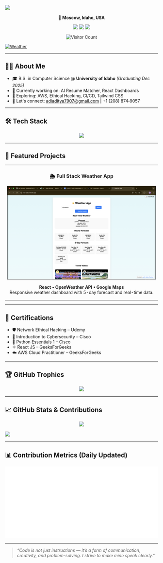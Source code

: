 <!-- Header Banner -->
<img src="https://capsule-render.vercel.app/api?type=waving&color=gradient&height=200&section=header&text=Hey%20There!%20👋%20I'm%20Lalith%20Aditya&fontSize=30&fontAlignY=40&desc=Welcome%20to%20my%20GitHub%20Profile!&descAlignY=55&descAlign=50" />

<!-- Social Links -->
<p align="center">
  📍 <strong>Moscow, Idaho, USA</strong>  
</p>

<p align="center">
  <a href="https://nightyelf2403.github.io/Portfolio/"><img src="https://img.shields.io/badge/PORTFOLIO-Website-blue?style=for-the-badge&logo=About.me&logoColor=white"/></a>
  <a href="https://www.linkedin.com/in/lalith-aditya-chunduri-76573421a/"><img src="https://img.shields.io/badge/LinkedIn-0077B5?style=for-the-badge&logo=linkedin&logoColor=white"/></a>
  <a href="https://github.com/Nightyelf2403"><img src="https://img.shields.io/badge/GitHub-181717?style=for-the-badge&logo=github&logoColor=white"/></a>
</p>

<p align="center">
  <img src="https://komarev.com/ghpvc/?username=Nightyelf2403&label=Profile+Views&color=blue" alt="Visitor Count" />
</p>

[![Weather](https://img.shields.io/badge/Weather-Moscow%2C%20ID-007ec6?style=for-the-badge&logo=cloud&logoColor=white)](https://www.timeanddate.com/weather/usa/moscow)

---



## 👨‍💻 About Me

- 🎓 B.S. in Computer Science @ **University of Idaho** *(Graduating Dec 2025)*
- 🔭 Currently working on: AI Resume Matcher, React Dashboards  
- 🌱 Exploring: AWS, Ethical Hacking, CI/CD, Tailwind CSS  
- 💬 Let's connect: adiaditya7907@gmail.com | +1 (208) 874‑9057  

---

## 🛠️ Tech Stack

<p align="center">
  <img src="https://skillicons.dev/icons?i=js,ts,react,vue,html,css,bootstrap,sass,nodejs,express,mongodb,mysql,python,php,django,c,cpp,git,github,unity,aws" />
</p>


---

## 🚀 Featured Projects

<table>
  <tr>
    <td width="50%">
      <h3 align="center">🌦️ Full Stack Weather App</h3>
      <a href="https://github.com/Nightyelf2403/WeatherApp">
        <img src="https://github.com/Nightyelf2403/wa/blob/main/screenshots/light-mode.png" alt="Weather App Screenshot" width="100%" />
      </a>
      <p align="center">
        <b>React • OpenWeather API • Google Maps</b><br/>
        Responsive weather dashboard with 5-day forecast and real-time data.
    
  </tr>
</table>

---

## 🏅 Certifications

- 🛡️ Network Ethical Hacking – Udemy  
- 🔐 Introduction to Cybersecurity – Cisco  
- 🐍 Python Essentials 1 – Cisco  
- ⚛️ React JS – GeeksForGeeks  
- ☁️ AWS Cloud Practitioner – GeeksForGeeks  

---

## 🏆 GitHub Trophies

<p align="center">
  <img src="https://github-profile-trophy.vercel.app/?username=Nightyelf2403&theme=radical&no-frame=true&margin-w=10&row=1" />
</p>

---

## 📈 GitHub Stats & Contributions

<p align="center">
  <img src="https://github-readme-stats.vercel.app/api?username=Nightyelf2403&show_icons=true&theme=react&count_private=true&include_all_commits=true&hide_border=false&custom_title=My+GitHub+Stats" />
</p>
  <img src="https://streak-stats.demolab.com?user=Nightyelf2403&theme=tokyonight&date_format=M%20j%5B%2C%20Y%5D" height="180" />
</p>

---

## 📊 Contribution Metrics (Daily Updated)

<p align="center">
  <img src="https://raw.githubusercontent.com/Nightyelf2403/Nightyelf2403/main/github-metrics.svg" alt="GitHub Metrics" />
</p>

---

> _“Code is not just instructions — it’s a form of communication, creativity, and problem-solving. I strive to make mine speak clearly.”_
